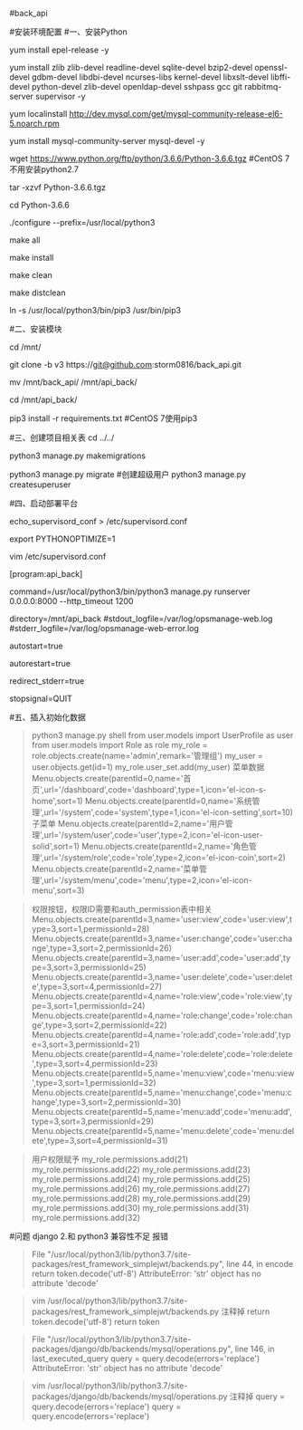 #back_api

#安装环境配置
#一、安装Python

yum install epel-release -y

yum install zlib zlib-devel readline-devel sqlite-devel bzip2-devel openssl-devel gdbm-devel libdbi-devel ncurses-libs kernel-devel libxslt-devel libffi-devel python-devel zlib-devel openldap-devel sshpass gcc git rabbitmq-server supervisor -y

yum localinstall http://dev.mysql.com/get/mysql-community-release-el6-5.noarch.rpm

yum install mysql-community-server mysql-devel -y

wget https://www.python.org/ftp/python/3.6.6/Python-3.6.6.tgz  #CentOS 7不用安装python2.7

tar -xzvf Python-3.6.6.tgz

cd Python-3.6.6

./configure --prefix=/usr/local/python3

make all

make install

make clean

make distclean  

ln -s /usr/local/python3/bin/pip3 /usr/bin/pip3

#二、安装模块

cd /mnt/

git clone -b v3 https://git@github.com:storm0816/back_api.git

mv /mnt/back_api/ /mnt/api_back/

cd /mnt/api_back/

pip3 install -r requirements.txt  #CentOS 7使用pip3


#三、创建项目相关表
cd ../../


python3 manage.py makemigrations

python3 manage.py migrate
#创建超级用户
python3 manage.py createsuperuser

#四、启动部署平台

echo_supervisord_conf > /etc/supervisord.conf

export PYTHONOPTIMIZE=1

vim /etc/supervisord.conf

[program:api_back]


command=/usr/local/python3/bin/python3 manage.py runserver 0.0.0.0:8000 --http_timeout 1200

directory=/mnt/api_back
#stdout_logfile=/var/log/opsmanage-web.log   
#stderr_logfile=/var/log/opsmanage-web-error.log

autostart=true

autorestart=true

redirect_stderr=true

stopsignal=QUIT


#五、插入初始化数据
>python3 manage.py shell
>from user.models import UserProfile as user
from user.models import Role as role
my_role = role.objects.create(name='admin',remark='管理组')
my_user = user.objects.get(id=1)
my_role.user_set.add(my_user)
菜单数据
Menu.objects.create(parentId=0,name='首页',url='/dashboard',code='dashboard',type=1,icon='el-icon-s-home',sort=1)
Menu.objects.create(parentId=0,name='系统管理',url='/system',code='system',type=1,icon='el-icon-setting',sort=10)
>子菜单
Menu.objects.create(parentId=2,name='用户管理',url='/system/user',code='user',type=2,icon='el-icon-user-solid',sort=1)
Menu.objects.create(parentId=2,name='角色管理',url='/system/role',code='role',type=2,icon='el-icon-coin',sort=2)
Menu.objects.create(parentId=2,name='菜单管理',url='/system/menu',code='menu',type=2,icon='el-icon-menu',sort=3)

>权限按钮，权限ID需要和auth_permission表中相关
Menu.objects.create(parentId=3,name='user:view',code='user:view',type=3,sort=1,permissionId=28)
Menu.objects.create(parentId=3,name='user:change',code='user:change',type=3,sort=2,permissionId=26)
Menu.objects.create(parentId=3,name='user:add',code='user:add',type=3,sort=3,permissionId=25)
Menu.objects.create(parentId=3,name='user:delete',code='user:delete',type=3,sort=4,permissionId=27)
Menu.objects.create(parentId=4,name='role:view',code='role:view',type=3,sort=1,permissionId=24)
Menu.objects.create(parentId=4,name='role:change',code='role:change',type=3,sort=2,permissionId=22)
Menu.objects.create(parentId=4,name='role:add',code='role:add',type=3,sort=3,permissionId=21)
Menu.objects.create(parentId=4,name='role:delete',code='role:delete',type=3,sort=4,permissionId=23)
Menu.objects.create(parentId=5,name='menu:view',code='menu:view',type=3,sort=1,permissionId=32)
Menu.objects.create(parentId=5,name='menu:change',code='menu:change',type=3,sort=2,permissionId=30)
Menu.objects.create(parentId=5,name='menu:add',code='menu:add',type=3,sort=3,permissionId=29)
Menu.objects.create(parentId=5,name='menu:delete',code='menu:delete',type=3,sort=4,permissionId=31)

>用户权限赋予
my_role.permissions.add(21)
my_role.permissions.add(22)
my_role.permissions.add(23)
my_role.permissions.add(24)
my_role.permissions.add(25)
my_role.permissions.add(26)
my_role.permissions.add(27)
my_role.permissions.add(28)
my_role.permissions.add(29)
my_role.permissions.add(30)
my_role.permissions.add(31)
my_role.permissions.add(32)

#问题
django 2.和 python3   兼容性不足
报错
>File "/usr/local/python3/lib/python3.7/site-packages/rest_framework_simplejwt/backends.py", line 44, in encode
    return token.decode('utf-8')
AttributeError: 'str' object has no attribute 'decode'


>vim /usr/local/python3/lib/python3.7/site-packages/rest_framework_simplejwt/backends.py
注释掉
>return token.decode('utf-8')
>return token


>File "/usr/local/python3/lib/python3.7/site-packages/django/db/backends/mysql/operations.py", line 146, in last_executed_query
    query = query.decode(errors='replace')
AttributeError: 'str' object has no attribute 'decode'

>vim /usr/local/python3/lib/python3.7/site-packages/django/db/backends/mysql/operations.py
注释掉
query = query.decode(errors='replace')
query = query.encode(errors='replace')





